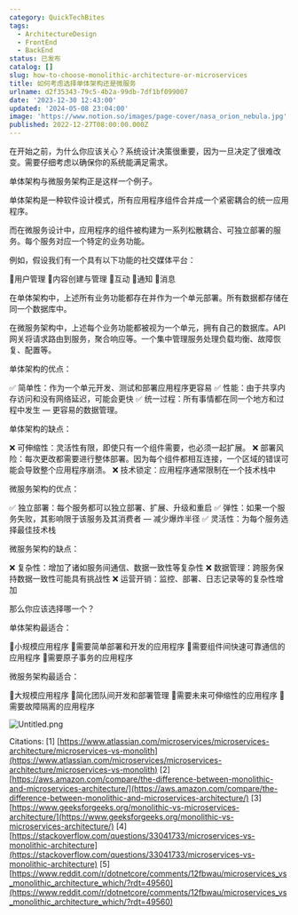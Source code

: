 ```yaml
---
category: QuickTechBites
tags:
  - ArchitectureDesign
  - FrontEnd
  - BackEnd
status: 已发布
catalog: []
slug: how-to-choose-monolithic-architecture-or-microservices
title: 如何考虑选择单体架构还是微服务
urlname: d2f35343-79c5-4b2a-99db-7df1bf099007
date: '2023-12-30 12:43:00'
updated: '2024-05-08 23:04:00'
image: 'https://www.notion.so/images/page-cover/nasa_orion_nebula.jpg'
published: 2022-12-27T08:00:00.000Z
---
```


在开始之前，为什么你应该关心？系统设计决策很重要，因为一旦决定了很难改变。需要仔细考虑以确保你的系统能满足需求。


单体架构与微服务架构正是这样一个例子。


单体架构是一种软件设计模式，所有应用程序组件合并成一个紧密耦合的统一应用程序。


而在微服务设计中，应用程序的组件被构建为一系列松散耦合、可独立部署的服务。每个服务对应一个特定的业务功能。


例如，假设我们有一个具有以下功能的社交媒体平台：


🔸用户管理
🔸内容创建与管理
🔸互动
🔸通知
🔸消息


在单体架构中，上述所有业务功能都存在并作为一个单元部署。所有数据都存储在同一个数据库中。


在微服务架构中，上述每个业务功能都被视为一个单元，拥有自己的数据库。API 网关将请求路由到服务，聚合响应等。一个集中管理服务处理负载均衡、故障恢复、配置等。


单体架构的优点：


✅ 简单性：作为一个单元开发、测试和部署应用程序更容易
✅ 性能：由于共享内存访问和没有网络延迟，可能会更快
✅ 统一过程：所有事情都在同一个地方和过程中发生 — 更容易的数据管理。


单体架构的缺点：


❌ 可伸缩性：灵活性有限，即使只有一个组件需要，也必须一起扩展。
❌ 部署风险：每次更改都需要进行整体部署。因为每个组件都相互连接，一个区域的错误可能会导致整个应用程序崩溃。
❌ 技术锁定：应用程序通常限制在一个技术栈中


微服务架构的优点：


✅ 独立部署：每个服务都可以独立部署、扩展、升级和重启
✅ 弹性：如果一个服务失败，其影响限于该服务及其消费者 — 减少爆炸半径
✅ 灵活性：为每个服务选择最佳技术栈


微服务架构的缺点：


❌ 复杂性：增加了诸如服务间通信、数据一致性等复杂性
❌ 数据管理：跨服务保持数据一致性可能具有挑战性
❌ 运营开销：监控、部署、日志记录等的复杂性增加


那么你应该选择哪一个？


单体架构最适合：


🔹小规模应用程序
🔹需要简单部署和开发的应用程序
🔹需要组件间快速可靠通信的应用程序
🔹需要原子事务的应用程序


微服务架构最适合：


🔸大规模应用程序
🔸简化团队间开发和部署管理
🔸需要未来可伸缩性的应用程序
🔸需要故障隔离的应用程序


![Untitled.png](https://prod-files-secure.s3.us-west-2.amazonaws.com/5d24fe63-e567-4804-86f9-9fdc62e13082/8d149051-cc00-4198-a3d7-e00805eb8f9e/Untitled.png?X-Amz-Algorithm=AWS4-HMAC-SHA256&X-Amz-Content-Sha256=UNSIGNED-PAYLOAD&X-Amz-Credential=ASIAZI2LB466XWFJU5CQ%2F20250205%2Fus-west-2%2Fs3%2Faws4_request&X-Amz-Date=20250205T213414Z&X-Amz-Expires=3600&X-Amz-Security-Token=IQoJb3JpZ2luX2VjEDIaCXVzLXdlc3QtMiJIMEYCIQCV8CH905Rk%2F8WUGsfbxMA4iwHqJWLZBjObddEgs4c7twIhAPfztVw4Wz0yi%2FivYr0HTECUXY5dPnhbb%2B1KXRoOzIplKv8DCEoQABoMNjM3NDIzMTgzODA1IgzdVcugZ%2FyduyUP9LAq3AMqgVSAMdw%2BOM0za04TnYQpyKEm7xDbdBvX4%2BTma%2B%2FniRUem70EC3psSZ%2FdpHcT4pf2T6Qq%2BAa85GQuadPf1v%2FaQZc71RxuEoDaY41zRqyRfUXnAzpgXquCq0JEyxzrE5o6BXyg6uYtk6xSkq4eLaGiWRmXwa7uVNNaZlZnkZA3%2FXtWm1rvJsRg6pTlJHgIvzDDXSo2i26%2BYTdMZSqS2Qv%2FB7oPJV12qvcrDDQ7sa8tRE4xK5Lu5uyv33WX51gSNvgCdE%2Bm2xxU7Nd2uRfvRxtpEvceNMVEF1JNlBaL9n6btb0JTzVjP3PCNS4j57PgisU%2FC1anabVrnba%2B42N4eehs0IOXbmN5RJH39D1RkJ%2FumG4ZbFICBIYfLbKnhuRZjMPWxjrYWa48aAOAREEsA%2FXaMFkz0mg5XkdEtAzl5MYxbs4k%2FywGNElqtnOgMNsCofh6KOFTX1f9CNR6SwYE9kPaA4WZ%2FKUaSFy8LBDSMuWFy01REdr3ddulgrivJ9SNcD3zyKua69%2FqsIOYvVeClhA8hnr%2BdZ29iZdwtwdweA1cC9VxZyCDuV5tfmU3BL5d5CHcDyqE9SnKNJRJpChPvMafiwPgGBvcN36fIoVZoprObbYWDT1DxiPwp2FBLzDCuo69BjqkAdFn2Ze1YZg5IJic0yKHtlDKR5XCiOI0RFmCaFYQpwGeindghKkvnqJTwUnfVpr9zE%2ByemwYxADVsP4JZM%2FnZRKZ4He4FDPz6YDqMH%2FBdXYK5IiquN%2FSFpR0ns5%2B8DBm8y%2BA5kmIZZ15%2F5ohdKtbZdbJ8DIy%2BNgSu8%2FdBx5Fn%2B%2Blp54tT22EupHxPvCLt8U%2Fqr6ZlP%2BZ8Z6xawtt42T%2FUiMuKdB%2F&X-Amz-Signature=0c77da71a951cb6f3ab7b4e9c0e46d4687681f21ecb508086b99e2fc63a8a2b8&X-Amz-SignedHeaders=host&x-id=GetObject)


Citations:
[1] [https://www.atlassian.com/microservices/microservices-architecture/microservices-vs-monolith](https://www.atlassian.com/microservices/microservices-architecture/microservices-vs-monolith)
[2] [https://aws.amazon.com/compare/the-difference-between-monolithic-and-microservices-architecture/](https://aws.amazon.com/compare/the-difference-between-monolithic-and-microservices-architecture/)
[3] [https://www.geeksforgeeks.org/monolithic-vs-microservices-architecture/](https://www.geeksforgeeks.org/monolithic-vs-microservices-architecture/)
[4] [https://stackoverflow.com/questions/33041733/microservices-vs-monolithic-architecture](https://stackoverflow.com/questions/33041733/microservices-vs-monolithic-architecture)
[5] [https://www.reddit.com/r/dotnetcore/comments/12fbwau/microservices_vs_monolithic_architecture_which/?rdt=49560](https://www.reddit.com/r/dotnetcore/comments/12fbwau/microservices_vs_monolithic_architecture_which/?rdt=49560)

